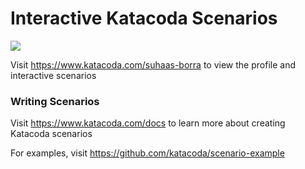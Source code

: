 # Interactive Katacoda Scenarios

[![](http://shields.katacoda.com/katacoda/suhaas-borra/count.svg)](https://www.katacoda.com/suhaas-borra "Get your profile on Katacoda.com")

Visit https://www.katacoda.com/suhaas-borra to view the profile and interactive scenarios

### Writing Scenarios
Visit https://www.katacoda.com/docs to learn more about creating Katacoda scenarios

For examples, visit https://github.com/katacoda/scenario-example
